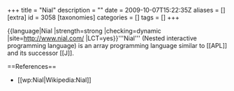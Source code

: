 +++
title = "Nial"
description = ""
date = 2009-10-07T15:22:35Z
aliases = []
[extra]
id = 3058
[taxonomies]
categories = []
tags = []
+++

{{language|Nial
|strength=strong
|checking=dynamic
|site=http://www.nial.com/
|LCT=yes}}'''Nial''' (Nested interactive programming language) is an array programming language similar to [[APL]] and its successor [[J]].

==References==
* [[wp:Nial|Wikipedia:Nial]]
